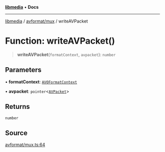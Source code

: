 [**libmedia**](../../../README.md) • **Docs**

***

[libmedia](../../../README.md) / [avformat/mux](../README.md) / writeAVPacket

# Function: writeAVPacket()

> **writeAVPacket**(`formatContext`, `avpacket`): `number`

## Parameters

• **formatContext**: [`AVOFormatContext`](../../AVFormatContext/interfaces/AVOFormatContext.md)

• **avpacket**: `pointer`\<[`AVPacket`](../../../avutil/struct/avpacket/classes/AVPacket.md)\>

## Returns

`number`

## Source

[avformat/mux.ts:64](https://github.com/zhaohappy/libmedia/blob/83708827f1f74f03ced670ca9bc2d9d1e5e5366a/src/avformat/mux.ts#L64)
